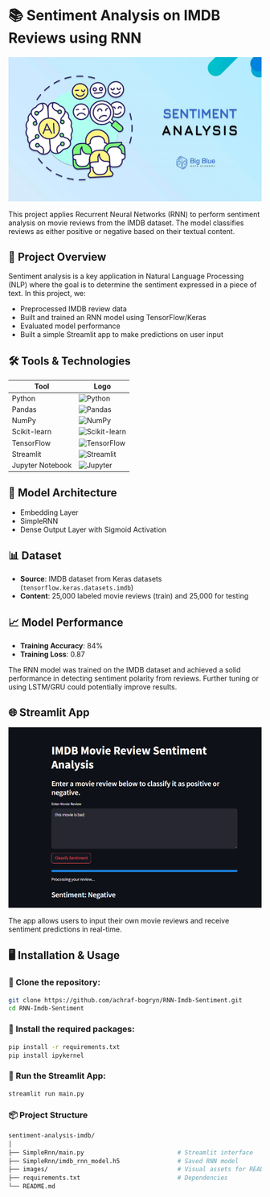 # 📚 Sentiment Analysis on IMDB Reviews using RNN

![Model Architecture](images/sentiment-analysis.PNG)


This project applies Recurrent Neural Networks (RNN) to perform sentiment analysis on movie reviews from the IMDB dataset. The model classifies reviews as either positive or negative based on their textual content.

## 🚀 Project Overview

Sentiment analysis is a key application in Natural Language Processing (NLP) where the goal is to determine the sentiment expressed in a piece of text. In this project, we:

- Preprocessed IMDB review data
- Built and trained an RNN model using TensorFlow/Keras
- Evaluated model performance
- Built a simple Streamlit app to make predictions on user input

## 🛠️ Tools & Technologies

| Tool           | Logo |
|----------------|------|
| Python         | ![Python](https://img.shields.io/badge/Python-3776AB?style=for-the-badge&logo=python&logoColor=white) |
| Pandas         | ![Pandas](https://img.shields.io/badge/Pandas-150458?style=for-the-badge&logo=pandas&logoColor=white) |
| NumPy          | ![NumPy](https://img.shields.io/badge/NumPy-013243?style=for-the-badge&logo=numpy&logoColor=white) |
| Scikit-learn   | ![Scikit-learn](https://img.shields.io/badge/Scikit--learn-F7931E?style=for-the-badge&logo=scikit-learn&logoColor=white) |
| TensorFlow     | ![TensorFlow](https://img.shields.io/badge/TensorFlow-FF6F00?style=for-the-badge&logo=tensorflow&logoColor=white) |
| Streamlit      | ![Streamlit](https://img.shields.io/badge/Streamlit-FF4B4B?style=for-the-badge&logo=streamlit&logoColor=white) |
| Jupyter Notebook | ![Jupyter](https://img.shields.io/badge/Jupyter-F37626?style=for-the-badge&logo=jupyter&logoColor=white) |




## 🧠 Model Architecture

- Embedding Layer
- SimpleRNN 
- Dense Output Layer with Sigmoid Activation

## 📊 Dataset

- **Source**: IMDB dataset from Keras datasets (`tensorflow.keras.datasets.imdb`)
- **Content**: 25,000 labeled movie reviews (train) and 25,000 for testing

## 📈 Model Performance

- **Training Accuracy**: 84%
- **Training Loss**: 0.87

The RNN model was trained on the IMDB dataset and achieved a solid performance in detecting sentiment polarity from reviews. Further tuning or using LSTM/GRU could potentially improve results.


## 🌐 Streamlit App

![Model Architecture](images/streamlit-app.PNG)



The app allows users to input their own movie reviews and receive sentiment predictions in real-time.

## 🖥️ Installation & Usage

### 🔹 Clone the repository:

```bash
git clone https://github.com/achraf-bogryn/RNN-Imdb-Sentiment.git
cd RNN-Imdb-Sentiment
```

### 🔹 Install the required packages:
```bash
pip install -r requirements.txt
pip install ipykernel
```

### 🔹 Run the Streamlit App:
```bash
streamlit run main.py
```

### 📦 Project Structure
```bash 
sentiment-analysis-imdb/
│
├── SimpleRnn/main.py                          # Streamlit interface
├── SimpleRnn/imdb_rnn_model.h5                # Saved RNN model
├── images/                                    # Visual assets for README
├── requirements.txt                           # Dependencies
└── README.md
```
